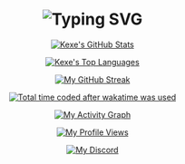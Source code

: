 <h1 align="center" href="https://github.com/bebe-Kexe"><img src="https://readme-typing-svg.demolab.com?font=Fira+Code&weight=700&size=22&duration=2000&pause=1000&color=27F4D2&center=true&vCenter=true&width=435&lines=Welcome!;kexe+%3D+%22Cookies+In+English%22" alt="Typing SVG" /></h1>


<p align="center">
  <a href="https://github.com/bebe-Kexe">
    <img src="https://github-readme-stats.vercel.app/api?username=bebe-Kexe&show_icons=true&theme=tokyonight" alt="Kexe's GitHub Stats" />
  </a>
</p>    

<p align="center">
  <a href="https://github.com/bebe-Kexe">
    <img src="https://github-readme-stats.vercel.app/api/top-langs/?username=bebe-Kexe&layout=compact&theme=tokyonight" alt="Kexe's Top Languages" />
  </a>
</p>

<p align="center">
  <a href="https://github.com/bebe-Kexe">
    <img src="https://github-readme-streak-stats.herokuapp.com/?user=bebe-Kexe&theme=tokyonight" alt="My GitHub Streak" />
  </a>
</p>

<p align="center">  
  <a href="https://github.com/bebe-Kexe">
    <img src="https://wakatime.com/badge/user/84afb6de-12f0-449a-8e05-94545bf2c6da/project/789fd5e2-2f03-4d8c-bcd5-c9da6d0f2c38.svg" alt="Total time coded after wakatime was used" />
  </a>
</p>


<p align="center">
  <a href="https://github.com/bebe-Kexe">
    <img src="https://github-readme-activity-graph.vercel.app/graph?username=bebe-Kexe&theme=tokyonight&bg_color=282A36&hide_border=true" alt="My Activity Graph" />
  </a>
</p>

<p align="center">
  <a href="https://github.com/bebe-Kexe">
    <img src="https://komarev.com/ghpvc/?username=bebe-Kexe&style=flat-square&color=27F4D2" alt="My Profile Views" />
  </a>
</p>

<p align="center">
  <a href="https://github.com/bebe-Kexe">
    <img src="https://img.shields.io/badge/Discord-7289DA?style=for-the-badge&logo=discord&logoColor=white" alt="My Discord" />
  </a>
</p>



